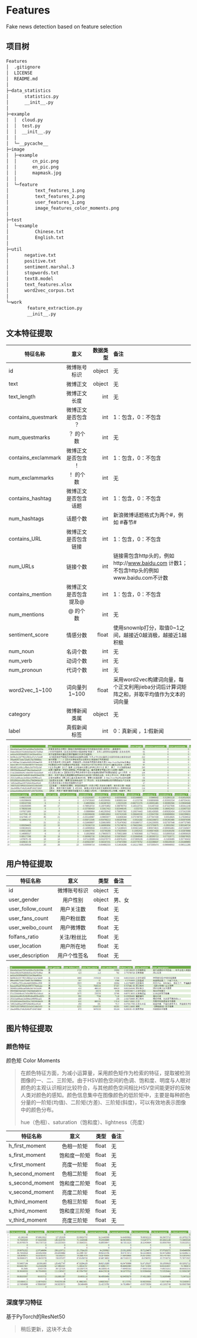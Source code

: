# Features
Fake news detection based on feature selection
## 项目树
```
Features
│  .gitignore
│  LICENSE
│  README.md
│  
├─data_statistics
│      statistics.py
│      __init__.py
│      
├─example
│  │  cloud.py
│  │  test.py
│  │  __init__.py
│  │  
│  └─__pycache__
├─image
│  ├─example
│  │      cn_pic.png
│  │      en_pic.png
│  │      mapmask.jpg
│  │      
│  └─feature
│          text_features_1.png
│          text_features_2.png
│          user_features_1.png
│          image_features_color_moments.png
│          
├─test
│  └─example
│          Chinese.txt
│          English.txt
│          
├─util
│      negative.txt
│      positive.txt
│      sentiment.marshal.3
│      stopwords.txt
│      text8.model
│      text_features.xlsx
│      word2vec_corpus.txt
│      
└─work
        feature_extraction.py
        __init__.py
```
## 文本特征提取
 特征名称              | 意义                 | 数据类型   | 备注                                                                                    |
| ------------------- |:--------------------:| --------:|:---------------------------------------------------------------------------------------- |
| id                  | 微博账号标识          |   object  | 无                                                                                       |
| text                | 微博正文              |   object  | 无                                                                                       |
| text_length         | 微博正文长度          |    int    | 无                                                                                      |
| contains_questmark  | 微博正文是否包含 ？    |    int    | 1：包含，0：不包含                                                                        |
| num_questmarks      | ？ 的个数             |    int   | 无                                                                                       |
| contains_exclammark | 微博正文是否包含 ！    |    int   | 1：包含，0：不包含                                                                        |
| num_exclammarks     | ！ 的个数             |    int   | 无                                                                                      |
| contains_hashtag    | 微博正文是否包含话题   |    int   | 1：包含，0：不包含                                                                        |
| num_hashtags        | 话题个数              |    int   | 新浪微博话题格式为两个#，例如 #春节#                                                       |
| contains_URL        | 微博正文是否包含链接   |    int   | 1：包含，0：不包含                                                                        |
| num_URLs            | 链接个数              |    int   | 链接需包含http头的，例如http://www.baidu.com 计数1；不包含http头的例如www.baidu.com不计数     |
| contains_mention    | 微博正文是否包含提及@  |    int   | 1：包含，0：不包含                                                                        |
| num_mentions        | @ 的个数             |    int    | 无                                                                                      |
| sentiment_score     | 情感分数             |    float  | 使用snownlp打分，取值0~1之间，越接近0越消极，越接近1越积极                                   |
| num_noun            | 名词个数             |    int    | 无                                                                                      |
| num_verb            | 动词个数             |    int    | 无                                                                                      |
| num_pronoun         | 代词个数             |    int    | 无                                                                                      |
| word2vec_1~100      | 词向量列1~100        |    float  | 采用word2vec构建词向量，每个正文利用jieba分词后计算词矩阵之和，并取平均值作为文本的词向量       |
| category            | 微博新闻类属         |    object | 无                                                                                      |
| label               | 真假新闻标签         |    int    | 0：真新闻 ，1:假新闻                                                                      |

![文本特征截图1 ''文本内容''](https://github.com/HunterLC/Features/blob/master/image/feature/text_features_1.png)
![文本特征截图2 ''词向量''](https://github.com/HunterLC/Features/blob/master/image/feature/text_features_2.png)

## 用户特征提取
 特征名称            | 意义            |   类型      | 备注       |
| -------------     |:---------------:| ----------:|:------     |
| id                | 微博账号标识     |   object   | 无          |
| user_gender       | 用户性别        |    object   | 男、女     |
| user_follow_count | 用户关注数      |    float    | 无         |
| user_fans_count   | 用户粉丝数      |    float    | 无         |
| user_weibo_count  | 用户微博数      |    float    | 无         |
| folfans_ratio     | 关注/粉丝比     |    float    | 无         |
| user_location     | 用户所在地      |    float    | 无         |
| user_description  | 用户个性签名    |    float    | 无         |

![用户特征截图1](https://github.com/HunterLC/Features/blob/master/image/feature/user_features_1.png)

## 图片特征提取
### 颜色特征
颜色矩 Color Moments
> 在颜色特征方面，为减小运算量，采用颜色矩作为检索的特征，提取被检测图像的一、二、三阶矩。由于HSV颜色空间的色调、饱和度、明度与人眼对颜色的主观认识相对比较符合，与其他颜色空间相比HSV空间能更好的反映人类对颜色的感知。颜色信息集中在图像颜色的低阶矩中，主要是每种颜色分量的一阶矩(均值)、二阶矩(方差)、三阶矩(斜度)，可以有效地表示图像中的颜色分布。
> 
>hue（色相）、saturation（饱和度）、lightness（亮度）
>
 特征名称            | 意义           |   类型      | 备注       |
| -------------     |:--------------:| ----------:|:------     |
| h_first_moment    | 色相一阶矩      |   float   | 无          |
| s_first_moment    | 饱和度一阶矩    |    float   | 无          |
| v_first_moment    | 亮度一阶矩      |    float    | 无         |
| h_second_moment   | 色相二阶矩      |    float    | 无         |
| s_second_moment   | 饱和度二阶矩    |    float    | 无         |
| v_second_moment   | 亮度二阶矩      |    float    | 无         |
| h_third_moment    | 色相三阶矩      |    float    | 无         |
| s_third_moment    | 饱和度三阶矩    |    float    | 无         |
| v_third_moment    | 亮度三阶矩      |    float    | 无         |

![图片特征截图1](https://github.com/HunterLC/Features/blob/master/image/feature/image_features_color_moments.png)

### 深度学习特征
基于PyTorch的ResNet50
> 稍后更新，这块不太会
>